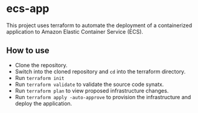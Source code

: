# ecs-app
This project uses terraform to automate the deployment of a containerized application to Amazon Elastic Container Service (ECS).


## How to use
- Clone the repository.
- Switch into the cloned repository and `cd` into the terraform directory.
- Run `terraform init`
- Run `terraform validate` to validate the source code synatx.
- Run `terraform plan` to view proposed infrastructure changes.
- Run `terraform apply -auto-approve` to provision the infrastructure and deploy the application.
